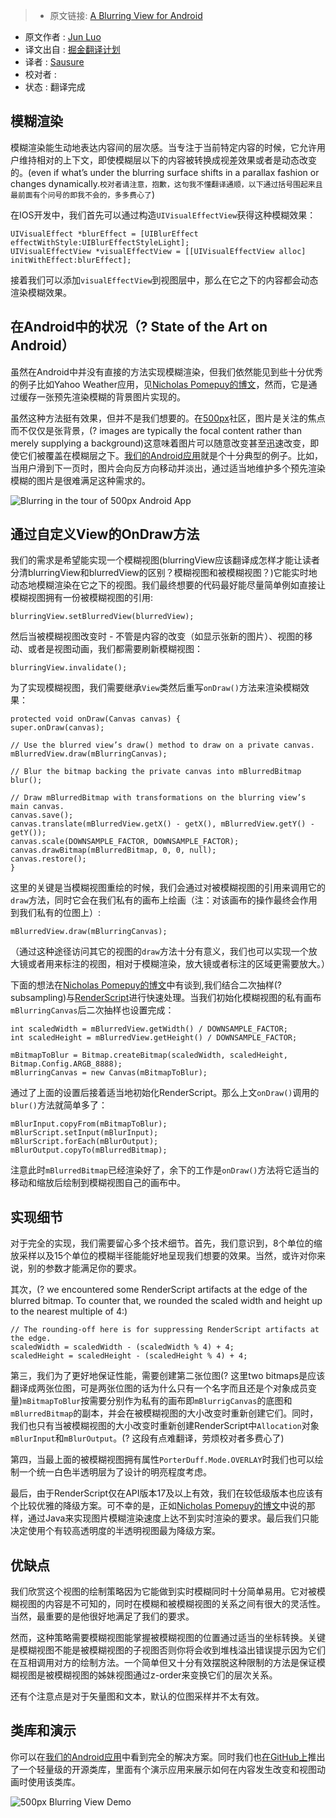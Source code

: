 > * 原文链接: [A Blurring View for Android](http://developers.500px.com/2015/03/17/a-blurring-view-for-android.html)
* 原文作者 : [Jun Luo](https://500px.com/junluo)
* 译文出自 : [掘金翻译计划](https://github.com/xitu/gold-miner)
* 译者 : [Sausure](https://github.com/Sausure)
* 校对者 :
* 状态 : 翻译完成

## 模糊渲染
  模糊渲染能生动地表达内容间的层次感。当专注于当前特定内容的时候，它允许用户维持相对的上下文，即使模糊层以下的内容被转换成视差效果或者是动态改变的。(even if what’s under the blurring surface shifts in a parallax fashion or changes dynamically.`校对者请注意，抱歉，这句我不懂翻译通顺，以下通过括号围起来且最前面有个问号的即我不会的，多多费心了`)

在IOS开发中，我们首先可以通过构造`UIVisualEffectView`获得这种模糊效果：

    UIVisualEffect *blurEffect = [UIBlurEffect effectWithStyle:UIBlurEffectStyleLight];
    UIVisualEffectView *visualEffectView = [[UIVisualEffectView alloc] initWithEffect:blurEffect];

接着我们可以添加`visualEffectView`到视图层中，那么在它之下的内容都会动态渲染模糊效果。

## 在Android中的状况（? State of the Art on Android）

虽然在Android中并没有直接的方法实现模糊渲染，但我们依然能见到些十分优秀的例子比如Yahoo Weather应用，见[Nicholas Pomepuy的博文](http://nicolaspomepuy.fr/blur-effect-for-android-design/)，然而，它是通过缓存一张预先渲染模糊的背景图片实现的。

虽然这种方法挺有效果，但并不是我们想要的。在[500px](https://500px.com)社区，图片是关注的焦点而不仅仅是张背景，(? images are typically the focal content rather than merely supplying a background)这意味着图片可以随意改变甚至迅速改变，即使它们被覆盖在模糊层之下。[我们的Android应用](https://play.google.com/store/apps/details?id=com.fivehundredpx.viewer)就是个十分典型的例子。比如，当用户滑到下一页时，图片会向反方向移动并淡出，通过适当地维护多个预先渲染模糊的图片是很难满足这种需求的。

![Blurring in the tour of 500px Android App](http://developers.500px.com/images/2015-03-17-500px-android-tour-blurring.png)

## 通过自定义View的OnDraw方法

我们的需求是希望能实现一个模糊视图(blurringView应该翻译成怎样才能让读者分清blurringView和blurredView的区别？模糊视图和被模糊视图？)它能实时地动态地模糊渲染在它之下的视图。我们最终想要的代码最好能尽量简单例如直接让模糊视图拥有一份被模糊视图的引用:

    blurringView.setBlurredView(blurredView);

然后当被模糊视图改变时 - 不管是内容的改变（如显示张新的图片）、视图的移动、或者是视图动画，我们都需要刷新模糊视图：

    blurringView.invalidate();

为了实现模糊视图，我们需要继承`View`类然后重写`onDraw()`方法来渲染模糊效果：

    protected void onDraw(Canvas canvas) {
    super.onDraw(canvas);

    // Use the blurred view’s draw() method to draw on a private canvas.
    mBlurredView.draw(mBlurringCanvas);

    // Blur the bitmap backing the private canvas into mBlurredBitmap
    blur();

    // Draw mBlurredBitmap with transformations on the blurring view’s main canvas.
    canvas.save();
    canvas.translate(mBlurredView.getX() - getX(), mBlurredView.getY() - getY());
    canvas.scale(DOWNSAMPLE_FACTOR, DOWNSAMPLE_FACTOR);
    canvas.drawBitmap(mBlurredBitmap, 0, 0, null);
    canvas.restore();
    }

这里的关键是当模糊视图重绘的时候，我们会通过对被模糊视图的引用来调用它的`draw`方法，同时它会在我们私有的画布上绘画（注：对该画布的操作最终会作用到我们私有的位图上）:

    mBlurredView.draw(mBlurringCanvas);

（通过这种途径访问其它的视图的`draw`方法十分有意义，我们也可以实现一个放大镜或者用来标注的视图，相对于模糊渲染，放大镜或者标注的区域更需要放大。）

下面的想法在[Nicholas Pomepuy的博文](http://nicolaspomepuy.fr/blur-effect-for-android-design/)中有谈到,我们结合二次抽样(? subsampling)与[RenderScript](http://developer.android.com/guide/topics/renderscript/compute.html)进行快速处理。当我们初始化模糊视图的私有画布`mBlurringCanvas`后二次抽样也设置完成：

    int scaledWidth = mBlurredView.getWidth() / DOWNSAMPLE_FACTOR;
    int scaledHeight = mBlurredView.getHeight() / DOWNSAMPLE_FACTOR;

    mBitmapToBlur = Bitmap.createBitmap(scaledWidth, scaledHeight, Bitmap.Config.ARGB_8888);
    mBlurringCanvas = new Canvas(mBitmapToBlur);

通过了上面的设置后接着适当地初始化RenderScript。那么上文`onDraw()`调用的`blur()`方法就简单多了：

    mBlurInput.copyFrom(mBitmapToBlur);
    mBlurScript.setInput(mBlurInput);
    mBlurScript.forEach(mBlurOutput);
    mBlurOutput.copyTo(mBlurredBitmap);

注意此时`mBlurredBitmap`已经渲染好了，余下的工作是`onDraw()`方法将它适当的移动和缩放后绘制到模糊视图自己的画布中。

## 实现细节

对于完全的实现，我们需要留心多个技术细节。首先，我们意识到，8个单位的缩放采样以及15个单位的模糊半径能能好地呈现我们想要的效果。当然，或许对你来说，别的参数才能满足你的要求。

其次，(? we encountered some RenderScript artifacts at the edge of the blurred bitmap. To counter that, we rounded the scaled width and height up to the nearest multiple of 4:)

    // The rounding-off here is for suppressing RenderScript artifacts at the edge.
    scaledWidth = scaledWidth - (scaledWidth % 4) + 4;
    scaledHeight = scaledHeight - (scaledHeight % 4) + 4;

第三，我们为了更好地保证性能，需要创建第二张位图(? 这里two bitmaps是应该翻译成两张位图，可是两张位图的话为什么只有一个名字而且还是个对象成员变量)`mBitmapToBlur`按需要分别作为私有的画布即`mBlurrigCanvas`的底图和`mBlurredBitmap`的副本，并会在被模糊视图的大小改变时重新创建它们。同时，我们也只有当被模糊视图的大小改变时重新创建RenderScript中`Allocation`对象`mBlurInput`和`mBlurOutput`。(? 这段有点难翻译，劳烦校对者多费心了)

第四，当最上面的被模糊视图拥有属性`PorterDuff.Mode.OVERLAY`时我们也可以绘制一个统一白色半透明层为了设计的明亮程度考虑。

最后，由于RenderScript仅在API版本17及以上有效，我们在较低级版本也应该有个比较优雅的降级方案。可不幸的是，正如[Nicholas Pomepuy的博文](http://nicolaspomepuy.fr/blur-effect-for-android-design/)中说的那样，通过Java来实现图片模糊渲染速度上达不到实时渲染的要求。最后我们只能决定使用个有较高透明度的半透明视图最为降级方案。

## 优缺点

我们欣赏这个视图的绘制策略因为它能做到实时模糊同时十分简单易用。它对被模糊视图的内容是不可知的，同时在模糊和被模糊视图的关系之间有很大的灵活性。当然，最重要的是他很好地满足了我们的要求。

然而，这种策略需要模糊视图能掌握被模糊视图的位置通过适当的坐标转换。关键是模糊视图不能是被模糊视图的子视图否则你将会收到堆栈溢出错误提示因为它们在互相调用对方的绘制方法。一个简单但又十分有效摆脱这种限制的方法是保证模糊视图是被模糊视图的姊妹视图通过z-order来变换它们的层次关系。

还有个注意点是对于矢量图和文本，默认的位图采样并不太有效。

## 类库和演示

你可以在[我们的Android应用](https://play.google.com/store/apps/details?id=com.fivehundredpx.viewer)中看到完全的解决方案。同时我们也[在GitHub上](https://github.com/500px/500px-android-blur)推出了一个轻量级的开源类库，里面有个演示应用来展示如何在内容发生改变和视图动画时使用该类库。

![500px Blurring View Demo](https://github.com/500px/500px-android-blur/raw/master/blurdemo.gif)
